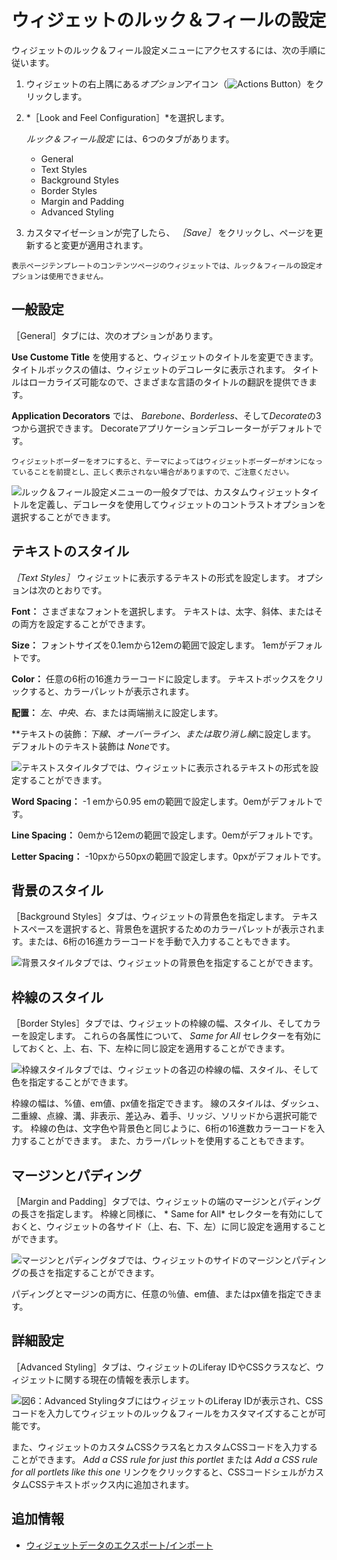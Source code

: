 # ウィジェットのルック＆フィールの設定

ウィジェットのルック＆フィール設定メニューにアクセスするには、次の手順に従います。

1.  ウィジェットの右上隅にある*オプション*アイコン（![Actions Button](../../../../images/icon-actions.png)）をクリックします。

1.  *［Look and Feel Configuration］*を選択します。

    *ルック＆フィール設定* には、6つのタブがあります。
    - General
    - Text Styles
    - Background Styles
    - Border Styles
    - Margin and Padding
    - Advanced Styling

1. カスタマイゼーションが完了したら、 *［Save］* をクリックし、ページを更新すると変更が適用されます。

```{note}
表示ページテンプレートのコンテンツページのウィジェットでは、ルック＆フィールの設定オプションは使用できません。
```

## 一般設定

［General］タブには、次のオプションがあります。

**Use Custome Title** を使用すると、ウィジェットのタイトルを変更できます。 タイトルボックスの値は、ウィジェットのデコレータに表示されます。 タイトルはローカライズ可能なので、さまざまな言語のタイトルの翻訳を提供できます。

**Application Decorators** では、 *Barebone*、*Borderless*、そして*Decorate*の3つから選択できます。 Decorateアプリケーションデコレーターがデフォルトです。

```{important}
ウィジェットボーダーをオフにすると、テーマによってはウィジェットボーダーがオンになっていることを前提とし、正しく表示されない場合がありますので、ご注意ください。
```

![ルック＆フィール設定メニューの一般タブでは、カスタムウィジェットタイトルを定義し、デコレータを使用してウィジェットのコントラストオプションを選択することができます。](./configuring-widget-look-and-feel/images/01.png)

## テキストのスタイル

*［Text Styles］* ウィジェットに表示するテキストの形式を設定します。 オプションは次のとおりです。

**Font：** さまざまなフォントを選択します。 テキストは、太字、斜体、またはその両方を設定することができます。

**Size：** フォントサイズを0.1emから12emの範囲で設定します。 1emがデフォルトです。

**Color：** 任意の6桁の16進カラーコードに設定します。 テキストボックスをクリックすると、カラーパレットが表示されます。

**配置：** *左*、*中央*、*右*、または</em>両端揃え</em>に設定します。

**テキストの装飾：***下線*、*オーバーライン*、または*取り消し線*に設定します。 デフォルトのテキスト装飾は *None*です。

![テキストスタイルタブでは、ウィジェットに表示されるテキストの形式を設定することができます。](./configuring-widget-look-and-feel/images/02.png)

**Word Spacing：** -1 emから0.95 emの範囲で設定します。0emがデフォルトです。

**Line Spacing：** 0emから12emの範囲で設定します。0emがデフォルトです。

**Letter Spacing：** -10pxから50pxの範囲で設定します。0pxがデフォルトです。

## 背景のスタイル

［Background Styles］タブは、ウィジェットの背景色を指定します。 テキストスペースを選択すると、背景色を選択するためのカラーパレットが表示されます。または、6桁の16進カラーコードを手動で入力することもできます。

![背景スタイルタブでは、ウィジェットの背景色を指定することができます。](./configuring-widget-look-and-feel/images/03.png)

## 枠線のスタイル

［Border Styles］タブでは、ウィジェットの枠線の幅、スタイル、そしてカラーを設定します。 これらの各属性について、 *Same for All* セレクターを有効にしておくと、上、右、下、左枠に同じ設定を適用することができます。

![枠線スタイルタブでは、ウィジェットの各辺の枠線の幅、スタイル、そして色を指定することができます。](./configuring-widget-look-and-feel/images/04.png)

枠線の幅は、%値、em値、px値を指定できます。 線のスタイルは、ダッシュ、二重線、点線、溝、非表示、差込み、着手、リッジ、ソリッドから選択可能です。 枠線の色は、文字色や背景色と同じように、6桁の16進数カラーコードを入力することができます。 また、カラーパレットを使用することもできます。

## マージンとパディング

［Margin and Padding］タブでは、ウィジェットの端のマージンとパディングの長さを指定します。 枠線と同様に、 * Same for All* セレクターを有効にしておくと、ウィジェットの各サイド（上、右、下、左）に同じ設定を適用することができます。

![マージンとパディングタブでは、ウィジェットのサイドのマージンとパディングの長さを指定することができます。](./configuring-widget-look-and-feel/images/05.png)

パディングとマージンの両方に、任意の％値、em値、またはpx値を指定できます。

## 詳細設定

［Advanced Styling］タブは、ウィジェットのLiferay IDやCSSクラスなど、ウィジェットに関する現在の情報を表示します。

![図6：Advanced StylingタブにはウィジェットのLiferay IDが表示され、CSSコードを入力してウィジェットのルック＆フィールをカスタマイズすることが可能です。](./configuring-widget-look-and-feel/images/06.png)

また、ウィジェットのカスタムCSSクラス名とカスタムCSSコードを入力することができます。 *Add a CSS rule for just this portlet* または *Add a CSS rule for all portlets like this one* リンクをクリックすると、CSSコードシェルがカスタムCSSテキストボックス内に追加されます。

## 追加情報

- [ウィジェットデータのエクスポート/インポート](../configuring-widgets/exporting-importing-widget-data.md)
